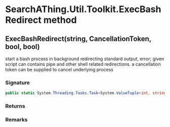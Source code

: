 # SearchAThing.Util.Toolkit.ExecBashRedirect method
## ExecBashRedirect(string, CancellationToken, bool, bool)
start a bash process in background redirecting standard output, error;
            given script can contains pipe and other shell related redirections.
            a cancellation token can be supplied to cancel underlying process

### Signature
```csharp
public static System.Threading.Tasks.Task<System.ValueTuple<int, string, string>> ExecBashRedirect(string script, CancellationToken ct, bool sudo = False, bool verbose = False)
```
### Returns

### Remarks

